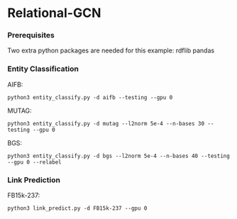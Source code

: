 # Relational-GCN

### Prerequisites
Two extra python packages are needed for this example: 
rdflib
pandas

### Entity Classification
AIFB:
```
python3 entity_classify.py -d aifb --testing --gpu 0
```

MUTAG:
```
python3 entity_classify.py -d mutag --l2norm 5e-4 --n-bases 30 --testing --gpu 0
```

BGS:
```
python3 entity_classify.py -d bgs --l2norm 5e-4 --n-bases 40 --testing --gpu 0 --relabel
```

### Link Prediction
FB15k-237:
```
python3 link_predict.py -d FB15k-237 --gpu 0
```
